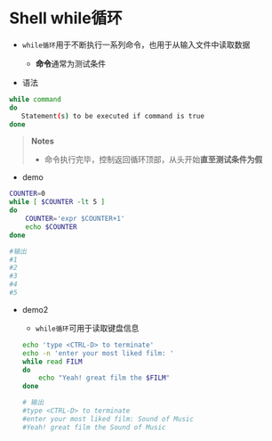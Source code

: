 # Shell while循环

- `while循环`用于不断执行一系列命令，也用于从输入文件中读取数据
  - **命令**通常为测试条件

- 语法
```bash
while command
do
   Statement(s) to be executed if command is true
done
```  

> **Notes**
> - 命令执行完毕，控制返回循环顶部，从头开始**直至测试条件为假**

- demo
```bash
COUNTER=0
while [ $COUNTER -lt 5 ]
do
    COUNTER='expr $COUNTER+1'
    echo $COUNTER
done

#输出
#1
#2
#3
#4
#5
```

- demo2
   - `while循环`可用于读取键盘信息

    ```bash
    echo 'type <CTRL-D> to terminate'
    echo -n 'enter your most liked film: '
    while read FILM
    do
        echo "Yeah! great film the $FILM"
    done

    # 输出
    #type <CTRL-D> to terminate
    #enter your most liked film: Sound of Music
    #Yeah! great film the Sound of Music
    ``` 